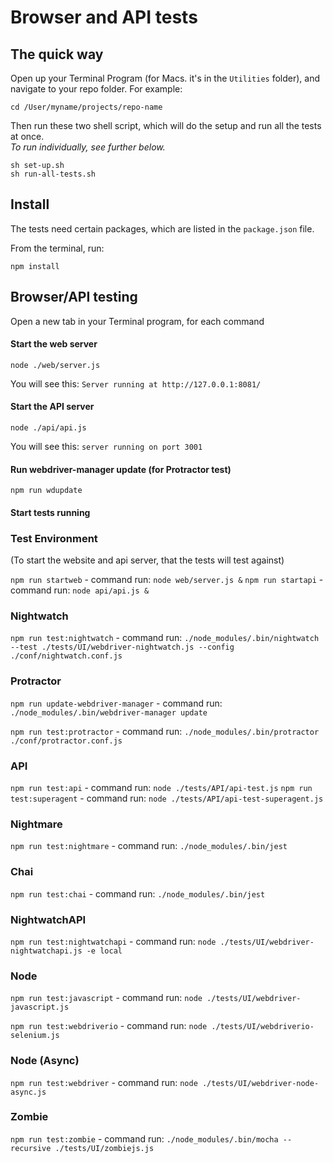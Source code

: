 # Browser and API tests

## The quick way

Open up your Terminal Program (for Macs. it's in the `Utilities` folder), and navigate to your repo folder. For example:
```
cd /User/myname/projects/repo-name
```
Then run these two shell script, which will do the setup and run all the tests at once.  
_To run individually, see further below._

```
sh set-up.sh
sh run-all-tests.sh
```

## Install

The tests need certain packages, which are listed in the `package.json` file.

From the terminal, run:
```
npm install
```

## Browser/API testing

Open a new tab in your Terminal program, for each command

#### Start the web server
```
node ./web/server.js
```
You will see this:
`Server running at http://127.0.0.1:8081/`

#### Start the API server
```
node ./api/api.js
```
You will see this:
`server running on port 3001`


#### Run webdriver-manager update (for Protractor test)
```
npm run wdupdate
```

#### Start tests running

### Test Environment

(To start the website and api server, that the tests will test against)

`npm run startweb` - command run: `node web/server.js &`
`npm run startapi` - command run: `node api/api.js &`

### Nightwatch

`npm run test:nightwatch` - command run: `./node_modules/.bin/nightwatch --test ./tests/UI/webdriver-nightwatch.js --config ./conf/nightwatch.conf.js`

### Protractor

`npm run update-webdriver-manager` - command run: `./node_modules/.bin/webdriver-manager update`

`npm run test:protractor` - command run: `./node_modules/.bin/protractor ./conf/protractor.conf.js`


### API

`npm run test:api` - command run: `node ./tests/API/api-test.js`
`npm run test:superagent` - command run: `node ./tests/API/api-test-superagent.js`

### Nightmare

`npm run test:nightmare` - command run: `./node_modules/.bin/jest`

### Chai

`npm run test:chai` - command run: `./node_modules/.bin/jest`

### NightwatchAPI

`npm run test:nightwatchapi` - command run: `node ./tests/UI/webdriver-nightwatchapi.js -e local`

### Node

`npm run test:javascript` - command run: `node ./tests/UI/webdriver-javascript.js`


`npm run test:webdriverio` - command run: `node ./tests/UI/webdriverio-selenium.js`

### Node (Async)

`npm run test:webdriver` - command run: `node ./tests/UI/webdriver-node-async.js`

### Zombie

`npm run test:zombie` - command run: `./node_modules/.bin/mocha --recursive ./tests/UI/zombiejs.js`
